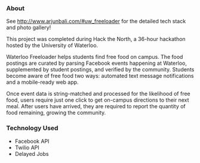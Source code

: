 ### About

See http://www.arjunbali.com/#uw_freeloader for the detailed tech stack and photo gallery!

This project was completed during Hack the North, a 36-hour hackathon hosted by the University of Waterloo.

Waterloo Freeloader helps students find free food on campus. The food postings are curated by parsing Facebook events happening at Waterloo, supplemented by student postings, and verified by the community. Students become aware of free food two ways: automated text message notifications and a mobile-ready web app. 

Once event data is string-matched and processed for the likelihood of free food, users require just one click to get on-campus directions to their next meal. After users have arrived, they are required to report the quantity of food remaining, growing the community.

### Technology Used
- Facebook API
- Twilio API
- Delayed Jobs
